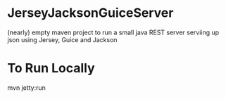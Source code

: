 JerseyJacksonGuiceServer
========================

(nearly) empty maven project to run a small java REST server serviing up json using Jersey, Guice and Jackson


To Run Locally
========================

mvn jetty:run

